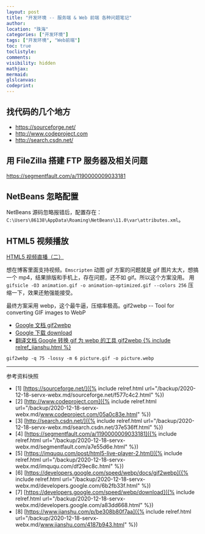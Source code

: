 ```yaml
---
layout: post
title: "开发环境 -- 服务端 & Web 前端 各种问题笔记"
author:
location: "珠海"
categories: ["开发环境"]
tags: ["开发环境", "Web前端"]
toc: true
toclistyle:
comments:
visibility: hidden
mathjax:
mermaid:
glslcanvas:
codeprint:
---
```



## 找代码的几个地方

* <https://sourceforge.net/>
* <http://www.codeproject.com>
* <http://search.csdn.net/>


## 用 FileZilla 搭建 FTP 服务器及相关问题

<https://segmentfault.com/a/1190000009033181>


## NetBeans 忽略配置

NetBeans 源码忽略报错后，配置存在：`C:\Users\86138\AppData\Roaming\NetBeans\11.0\var\attributes.xml`。


## HTML5 视频播放

[HTML5 视频直播（二）](https://imququ.com/post/html5-live-player-2.html)

想在博客里面支持视频。`Emscripten` 动图 gif 方案的问题就是 gif 图片太大，想搞一个 mp4，结果排版和手机上，存在问题，还不如 gif。所以这个方案没用。
用 `gifsicle -O3 animation.gif -o animation-optimized.gif --colors 256` 压缩一下，效果还勉强能接受。

最终方案采用 webp，这个最牛逼，压缩率极高。gif2webp -- Tool for converting GIF images to WebP

* [Google 文档 gif2webp](https://developers.google.com/speed/webp/docs/gif2webp)
* [Google 下载 download](https://developers.google.com/speed/webp/download)
* [翻译文档 Google 转换 gif 为 webp 的工具 gif2webp {% include relref_jianshu.html %}](https://www.jianshu.com/p/be308b80f7aa)

```shell
gif2webp -q 75 -lossy -m 6 picture.gif -o picture.webp
```

-----

<font class='ref_snapshot'>参考资料快照</font>

- [1] [https://sourceforge.net/]({% include relref.html url="/backup/2020-12-18-servx-webx.md/sourceforge.net/f577c4c2.html" %})
- [2] [http://www.codeproject.com]({% include relref.html url="/backup/2020-12-18-servx-webx.md/www.codeproject.com/05a0c83e.html" %})
- [3] [http://search.csdn.net/]({% include relref.html url="/backup/2020-12-18-servx-webx.md/search.csdn.net/37e536ff.html" %})
- [4] [https://segmentfault.com/a/1190000009033181]({% include relref.html url="/backup/2020-12-18-servx-webx.md/segmentfault.com/a7e55d6e.html" %})
- [5] [https://imququ.com/post/html5-live-player-2.html]({% include relref.html url="/backup/2020-12-18-servx-webx.md/imququ.com/df29ec8c.html" %})
- [6] [https://developers.google.com/speed/webp/docs/gif2webp]({% include relref.html url="/backup/2020-12-18-servx-webx.md/developers.google.com/6b2fb33f.html" %})
- [7] [https://developers.google.com/speed/webp/download]({% include relref.html url="/backup/2020-12-18-servx-webx.md/developers.google.com/a83dd668.html" %})
- [8] [https://www.jianshu.com/p/be308b80f7aa]({% include relref.html url="/backup/2020-12-18-servx-webx.md/www.jianshu.com/4187b943.html" %})
